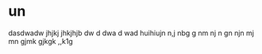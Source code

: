 # un
dasdwadw jhjkj jhkjhjb dw d dwa d wad huihiujn  n,j nbg g nm nj n gn njn mj mn gjmk gjkgk ,,k1g 
